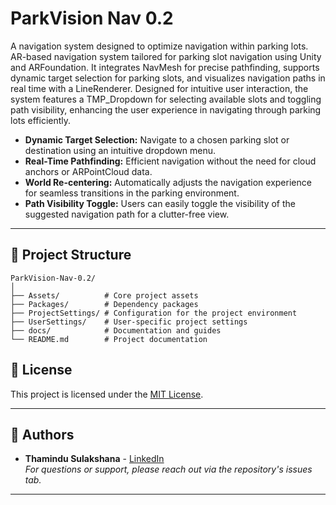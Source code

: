 # ParkVision Nav 0.2

A navigation system designed to optimize navigation within parking lots. AR-based navigation system tailored for parking slot navigation using Unity and ARFoundation. It integrates NavMesh for precise pathfinding, supports dynamic target selection for parking slots, and visualizes navigation paths in real time with a LineRenderer. Designed for intuitive user interaction, the system features a TMP_Dropdown for selecting available slots and toggling path visibility, enhancing the user experience in navigating through parking lots efficiently.

- **Dynamic Target Selection:** Navigate to a chosen parking slot or destination using an intuitive dropdown menu.
- **Real-Time Pathfinding:** Efficient navigation without the need for cloud anchors or ARPointCloud data.
- **World Re-centering:** Automatically adjusts the navigation experience for seamless transitions in the parking environment.
- **Path Visibility Toggle:** Users can easily toggle the visibility of the suggested navigation path for a clutter-free view.

---

## 📂 Project Structure
```plaintext
ParkVision-Nav-0.2/
│
├── Assets/          # Core project assets
├── Packages/        # Dependency packages
├── ProjectSettings/ # Configuration for the project environment
├── UserSettings/    # User-specific project settings
├── docs/            # Documentation and guides
└── README.md        # Project documentation
```

## 📜 License
This project is licensed under the [MIT License](LICENSE).

---

## 👤 Authors
- **Thamindu Sulakshana** - [LinkedIn](https://www.linkedin.com/in/thamindu-sulakshana-232a39216/)  
  *For questions or support, please reach out via the repository's issues tab.*

---
